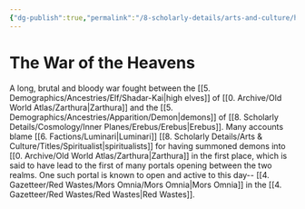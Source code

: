 ```yaml
---
{"dg-publish":true,"permalink":"/8-scholarly-details/arts-and-culture/history/the-war-of-the-heavens/","noteIcon":""}
---
```


# The War of the Heavens

A long, brutal and bloody war fought between the [[5. Demographics/Ancestries/Elf/Shadar-Kai\|high elves]] of [[0. Archive/Old World Atlas/Zarthura\|Zarthura]] and the [[5. Demographics/Ancestries/Apparition/Demon\|demons]] of [[8. Scholarly Details/Cosmology/Inner Planes/Erebus/Erebus\|Erebus]]. Many accounts blame [[6. Factions/Luminari\|Luminari]] [[8. Scholarly Details/Arts & Culture/Titles/Spiritualist\|spiritualists]] for having summoned demons into [[0. Archive/Old World Atlas/Zarthura\|Zarthura]] in the first place, which is said to have lead to the first of many portals opening between the two realms. One such portal is known to open and active to this day-- [[4. Gazetteer/Red Wastes/Mors Omnia/Mors Omnia\|Mors Omnia]] in the [[4. Gazetteer/Red Wastes/Red Wastes\|Red Wastes]]. 